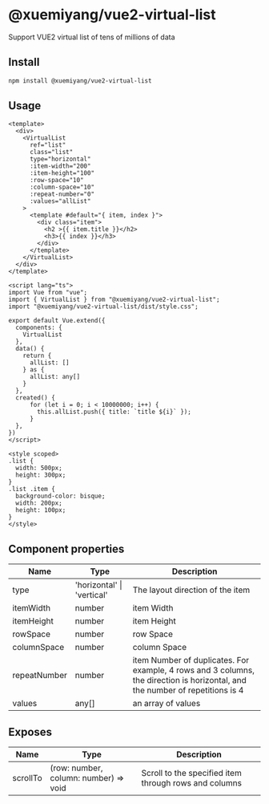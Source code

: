 # @xuemiyang/vue2-virtual-list

Support VUE2 virtual list of tens of millions of data

## Install

```sh
npm install @xuemiyang/vue2-virtual-list
```

## Usage

```vue
<template>
  <div>
    <VirtualList
      ref="list"
      class="list"
      type="horizontal"
      :item-width="200"
      :item-height="100"
      :row-space="10"
      :column-space="10"
      :repeat-number="0"
      :values="allList"
    >
      <template #default="{ item, index }">
        <div class="item">
          <h2 >{{ item.title }}</h2>
          <h3>{{ index }}</h3>
        </div>
      </template>
    </VirtualList>
  </div>
</template>

<script lang="ts">
import Vue from "vue";
import { VirtualList } from "@xuemiyang/vue2-virtual-list";
import "@xuemiyang/vue2-virtual-list/dist/style.css";

export default Vue.extend({
  components: {
    VirtualList
  },
  data() {
    return {
      allList: []
    } as {
      allList: any[]
    }
  },
  created() {
      for (let i = 0; i < 10000000; i++) {
        this.allList.push({ title: `title ${i}` });
      }      
  },
})
</script>

<style scoped>
.list {
  width: 500px;
  height: 300px;
}
.list .item {
  background-color: bisque;
  width: 200px;
  height: 100px;
}
</style>
```

## Component properties

Name         |  Type                        |  Description 
-------------|------------------------------|------------
type         |  'horizontal' \| 'vertical'  |  The layout direction of the item
itemWidth    |  number                      |  item Width
itemHeight   |  number                      |  item Height 
rowSpace     |  number                      |  row Space
columnSpace  |  number                      |  column Space
repeatNumber |  number                      |  item Number of duplicates. For example, 4 rows and 3 columns, the direction is horizontal, and the number of repetitions is 4
values       |  any[]                       |  an array of values

## Exposes

Name         |  Type                                    |  Description
-------------|------------------------------------------|-------------------------
scrollTo     |  (row: number, column: number) => void   |  Scroll to the specified item through rows and columns